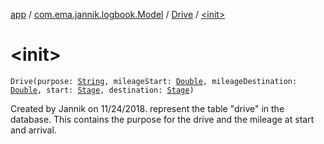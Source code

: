 [app](../../index.md) / [com.ema.jannik.logbook.Model](../index.md) / [Drive](index.md) / [&lt;init&gt;](./-init-.md)

# &lt;init&gt;

`Drive(purpose: `[`String`](https://kotlinlang.org/api/latest/jvm/stdlib/kotlin/-string/index.html)`, mileageStart: `[`Double`](https://kotlinlang.org/api/latest/jvm/stdlib/kotlin/-double/index.html)`, mileageDestination: `[`Double`](https://kotlinlang.org/api/latest/jvm/stdlib/kotlin/-double/index.html)`, start: `[`Stage`](../-stage/index.md)`, destination: `[`Stage`](../-stage/index.md)`)`

Created by Jannik on 11/24/2018.
represent the table "drive" in the database.
This contains the purpose for the drive and the mileage at start and arrival.

